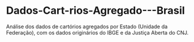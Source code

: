 # Dados-Cart-rios-Agregado---Brasil
Análise dos dados de cartórios agregados por Estado (Unidade da Federação), com os dados originários do IBGE e da Justiça Aberta do CNJ. 
